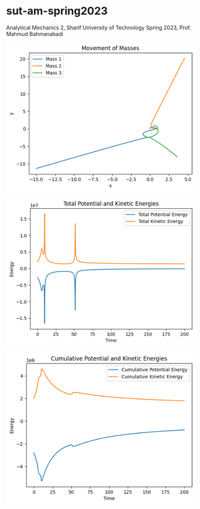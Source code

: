 # sut-am-spring2023
Analytical Mechanics 2, Sharif University of Technology Spring 2023, Prof. Mahmud Bahmanabadi

![positions](positions.png)

![energies](energies.png)

![energy-averages](energy-averages.png)
